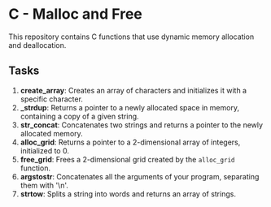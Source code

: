 # C - Malloc and Free

This repository contains C functions that use dynamic memory allocation and deallocation.

## Tasks
1. **create_array**: Creates an array of characters and initializes it with a specific character.
2. **_strdup**: Returns a pointer to a newly allocated space in memory, containing a copy of a given string.
3. **str_concat**: Concatenates two strings and returns a pointer to the newly allocated memory.
4. **alloc_grid**: Returns a pointer to a 2-dimensional array of integers, initialized to 0.
5. **free_grid**: Frees a 2-dimensional grid created by the `alloc_grid` function.
6. **argstostr**: Concatenates all the arguments of your program, separating them with '\n'.
7. **strtow**: Splits a string into words and returns an array of strings.

